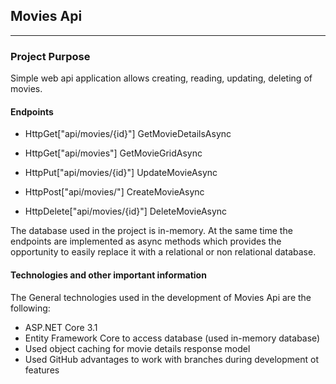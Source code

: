 ## Movies Api

----

### Project Purpose

Simple web api application allows creating, reading, updating, deleting of movies.  


#### Endpoints

  - HttpGet["api/movies/{id}"] GetMovieDetailsAsync

  - HttpGet["api/movies"] GetMovieGridAsync

  - HttpPut["api/movies/{id}"] UpdateMovieAsync

  - HttpPost["api/movies/"] CreateMovieAsync

  - HttpDelete["api/movies/{id}"] DeleteMovieAsync

The database used in the project is in-memory. At the same time the endpoints are implemented as async methods
which provides the opportunity to easily replace it with а relational or non relational database.


#### Technologies and other important information

The General technologies used in the development of Movies Api are the following:
  - ASP.NET Core 3.1
  - Entity Framework Core to access database (used in-memory database)
  - Used object caching for movie details response model
  - Used GitHub advantages to work with branches during development ot features

